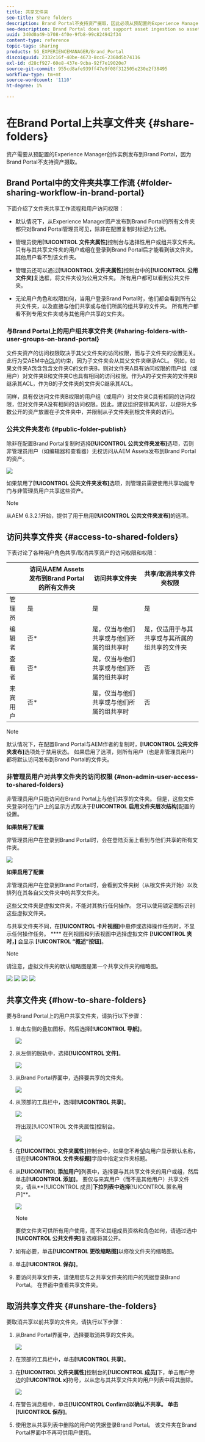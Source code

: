 ```yaml
---
title: 共享文件夹
seo-title: Share folders
description: Brand Portal不支持资产摄取，因此必须从预配置的Experience Manager资产创作实例将资产发布到Brand Portal。 已发布的资产对Brand Portal的非管理员用户无法访问，除非在使用Experience Manager实例配置复制时进行了配置，因此需要与他们共享。
seo-description: Brand Portal does not support asset ingestion so assets must be published to Brand Portal from a pre-configured Experience Manager Assets Author instance. Published assets are not accessible to non-admin users of Brand Portal, unless configured while configuring replication with Experience Manager instance, and need to be shared with them.
uuid: 340d0a49-b708-4f0e-9fb8-99c824942f34
content-type: reference
topic-tags: sharing
products: SG_EXPERIENCEMANAGER/Brand_Portal
discoiquuid: 2332c16f-40be-4673-8cc6-2360d5b74116
exl-id: d28cf927-60e8-437e-9cba-92f7e19020e7
source-git-commit: 955cd8afe939ff47e9f08f312505e230e2f38495
workflow-type: tm+mt
source-wordcount: '1110'
ht-degree: 1%

---
```


# 在Brand Portal上共享文件夹 {#share-folders}

资产需要从预配置的Experience Manager创作实例发布到Brand Portal，因为Brand Portal不支持资产摄取。

## Brand Portal中的文件夹共享工作流 {#folder-sharing-workflow-in-brand-portal}

下面介绍了文件夹共享工作流程和用户访问权限：

* 默认情况下，从Experience Manager资产发布到Brand Portal的所有文件夹都只对Brand Portal管理员可见，除非在配置复制时标记为公用。
* 管理员使用&#x200B;**[!UICONTROL 文件夹属性]**&#x200B;控制台与选择性用户或组共享文件夹。 只有与其共享文件夹的用户或组在登录到Brand Portal后才能看到该文件夹。 其他用户看不到该文件夹。
* 管理员还可以通过&#x200B;**[!UICONTROL 文件夹属性]**&#x200B;控制台中的&#x200B;**[!UICONTROL 公用文件夹]**&#x200B;复选框，将文件夹设为公用文件夹。 所有用户都可以看到公共文件夹。

* 无论用户角色和权限如何，当用户登录Brand Portal时，他们都会看到所有公共文件夹，以及直接与他们共享或与他们所属的组共享的文件夹。 所有用户都看不到专用文件夹或与其他用户共享的文件夹。

### 与Brand Portal上的用户组共享文件夹 {#sharing-folders-with-user-groups-on-brand-portal}

文件夹资产的访问权限取决于其父文件夹的访问权限，而与子文件夹的设置无关。 此行为受AEM中[ACL](https://helpx.adobe.com/experience-manager/6-5/sites/administering/using/security.html#PermissionsinAEM)的约束，因为子文件夹会从其父文件夹继承ACL。 例如，如果文件夹A包含包含文件夹C的文件夹B，则对文件夹A具有访问权限的用户组（或用户）对文件夹B和文件夹C也具有相同的访问权限。作为A的子文件夹的文件夹B继承其ACL，作为B的子文件夹的文件夹C继承其ACL。

同样，具有仅访问文件夹B权限的用户组（或用户）对文件夹C具有相同的访问权限，但对文件夹A没有相同的访问权限。因此，建议组织安排其内容，以便将大多数公开的资产放置在子文件夹中，并限制从子文件夹到根文件夹的访问。

### 公共文件夹发布 {#public-folder-publish}

除非在配置Brand Portal复制时选择&#x200B;**[!UICONTROL 公共文件夹发布]**&#x200B;选项，否则非管理员用户（如编辑器和查看器）无权访问从AEM Assets发布到Brand Portal的资产。

![](assets/assetbpreplication.png)

如果禁用了&#x200B;**[!UICONTROL 公共文件夹发布]**&#x200B;选项，则管理员需要使用共享功能专门与非管理员用户共享这些资产。

>[!NOTE]
>
>从AEM 6.3.2.1开始，提供了用于启用&#x200B;**[!UICONTROL 公共文件夹发布]**&#x200B;的选项。

## 访问共享文件夹 {#access-to-shared-folders}

下表讨论了各种用户角色共享/取消共享资产的访问权限和权限：

|  | 访问从AEM Assets发布到Brand Portal的所有文件夹 | 访问共享文件夹 | 共享/取消共享文件夹权限 |
|---------------|-----------|-----------|------------|
| 管理员 | 是 | 是 | 是 |
| 编辑者 | 否* | 是，仅当与他们共享或与他们所属的组共享时 | 是，仅适用于与其共享或与其所属的组共享的文件夹 |
| 查看者 | 否* | 是，仅当与他们共享或与他们所属的组共享时 | 否 |
| 来宾用户 | 否* | 是，仅当与他们共享或与他们所属的组共享时 | 否 |

>[!NOTE]
>
>默认情况下，在配置Brand Portal与AEM作者的复制时，**[!UICONTROL 公共文件夹发布]**&#x200B;选项处于禁用状态。 如果启用了选项，则所有用户（也是非管理员用户）都将默认访问发布到Brand Portal的文件夹。

### 非管理员用户对共享文件夹的访问权限 {#non-admin-user-access-to-shared-folders}

非管理员用户只能访问在Brand Portal上与他们共享的文件夹。 但是，这些文件夹登录时在门户上的显示方式取决于&#x200B;**[!UICONTROL 启用文件夹层次结构]**&#x200B;配置的设置。

**如果禁用了配置**

非管理员用户在登录到Brand Portal时，会在登陆页面上看到与他们共享的所有文件夹。

![](assets/disabled-folder-hierarchy1-1.png)

**如果启用了配置**

非管理员用户在登录到Brand Portal时，会看到文件夹树（从根文件夹开始）以及排列在其各自父文件夹中的共享文件夹。

这些父文件夹是虚拟文件夹，不能对其执行任何操作。 您可以使用锁定图标识别这些虚拟文件夹。

与共享文件夹不同，在&#x200B;**[!UICONTROL 卡片视图]**&#x200B;中悬停或选择操作任务时，不显示任何操作任务。 **** 在列视图和列表视图中选择虚拟文件 **[!UICONTROL 夹时，]** 会显示 **[!UICONTROL “概述”按钮]**。

>[!NOTE]
>
>请注意，虚拟文件夹的默认缩略图是第一个共享文件夹的缩略图。

![](assets/enabled-hierarchy1-1.png) ![](assets/hierarchy1-nonadmin-1.png) ![](assets/hierarchy-nonadmin-1.png) ![](assets/hierarchy2-nonadmin-1.png)

## 共享文件夹 {#how-to-share-folders}

要与Brand Portal上的用户共享文件夹，请执行以下步骤：

1. 单击左侧的叠加图标，然后选择&#x200B;**[!UICONTROL 导航]**。

   ![](assets/selectorrail.png)

1. 从左侧的脱轨中，选择&#x200B;**[!UICONTROL 文件]**。

   ![](assets/access_files.png)

1. 从Brand Portal界面中，选择要共享的文件夹。

   ![](assets/share-folders.png)

1. 从顶部的工具栏中，选择&#x200B;**[!UICONTROL 共享]**。

   ![](assets/share_icon.png)

   将出现[!UICONTROL 文件夹属性]控制台。

   ![](assets/folder_properties.png)

1. 在&#x200B;**[!UICONTROL 文件夹属性]**&#x200B;控制台中，如果您不希望向用户显示默认名称，请在&#x200B;**[!UICONTROL 文件夹标题]**&#x200B;字段中指定文件夹标题。
1. 从&#x200B;**[!UICONTROL 添加用户]**&#x200B;列表中，选择要与其共享文件夹的用户或组，然后单击&#x200B;**[!UICONTROL 添加]**。
要仅与来宾用户（而不是其他用户）共享文件夹，请从**[!UICONTROL 成员]**&#x200B;下拉列表中选择&#x200B;**[!UICONTROL 匿名用户]**。

   ![](assets/only-anonymous.png)

   >[!NOTE]
   >
   >要使文件夹可供所有用户使用，而不论其组成员资格和角色如何，请通过选中&#x200B;**[!UICONTROL 公共文件夹]**&#x200B;复选框将其公开。

1. 如有必要，单击&#x200B;**[!UICONTROL 更改缩略图]**&#x200B;以修改文件夹的缩略图。
1. 单击&#x200B;**[!UICONTROL 保存]**。

1. 要访问共享文件夹，请使用您与之共享文件夹的用户的凭据登录Brand Portal。 在界面中查看共享文件夹。

## 取消共享文件夹 {#unshare-the-folders}

要取消共享以前共享的文件夹，请执行以下步骤：

1. 从Brand Portal界面中，选择要取消共享的文件夹。

   ![](assets/share-folders-1.png)

1. 在顶部的工具栏中，单击&#x200B;**[!UICONTROL 共享]**。
1. 在&#x200B;**[!UICONTROL 文件夹属性]**&#x200B;控制台的&#x200B;**[!UICONTROL 成员]**&#x200B;下，单击用户旁边的&#x200B;**[!UICONTROL x]**&#x200B;符号，以从您与其共享文件夹的用户列表中将其删除。

   ![](assets/folder_propertiesunshare.png)

1. 在警告消息框中，单击&#x200B;**[!UICONTROL Confirm]**以确认不共享。
单击**[!UICONTROL 保存]**。

1. 使用您从共享列表中删除的用户的凭据登录Brand Portal。 该文件夹在Brand Portal界面中不再可供用户使用。
